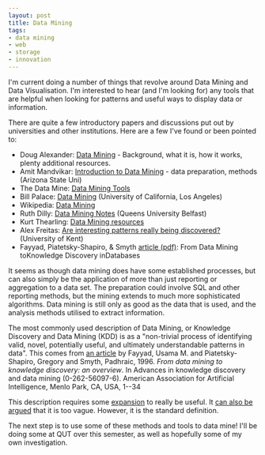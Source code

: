 ```yaml
---
layout: post
title: Data Mining
tags:
- data mining
- web
- storage
- innovation
---
```

<p>I'm current doing a number of things that revolve around Data Mining and Data Visualisation. I'm interested to hear (and I'm looking for) any tools that are helpful when looking for patterns and useful ways to display data or information.</p>

<p>There are quite a few introductory papers and discussions put out by universities and other institutions. Here are a few I've found or been pointed to:

<ul>
<li>Doug Alexander: <a href="http://www.eco.utexas.edu/~norman/BUS.FOR/course.mat/Alex/">Data Mining</a> - Background, what it is, how it works, plenty additional resources.</li>
<li>Amit Mandvikar: <a href="http://www.eas.asu.edu/~mining03/">Introduction to Data Mining</a> - data preparation, methods (Arizona State Uni)</li>
<li>The Data Mine: <a href="http://www.the-data-mine.com/bin/view/Software/WebHome">Data Mining Tools</a></li>
<li>Bill Palace: <a href="http://www.anderson.ucla.edu/faculty/jason.frand/teacher/technologies/palace/index.htm">Data Mining</a> (University of California, Los Angeles)</li>
<li>Wikipedia: <a href="http://en.wikipedia.org/wiki/Data_mining">Data Mining</a></li>
<li>Ruth Dilly: <a href="http://www.pcc.qub.ac.uk/tec/courses/datamining/stu_notes/dm_book_1.html">Data Mining Notes</a> (Queens University Belfast)</li>
<li>Kurt Thearling: <a href="http://www.thearling.com/index.htm">Data Mining resources</a></li>

<li>Alex Freitas: <a href="http://www.pantaneto.co.uk/issue30/Freitas.htm">Are interesting patterns really being discovered?</a> (University  of Kent)</li>
<li>Fayyad, Piatetsky-Shapiro, &amp; Smyth <a href="http://www.daedalus.es/fileadmin/daedalus/doc/MineriaDeDatos/fayyad96.pdf">article (pdf)</a>: From Data Mining toKnowledge Discovery inDatabases 
</li>
</ul>
</p>

<p>It seems as though data mining does have some established processes, but can also simply be the application of more than just reporting or aggregation to a data set. The preparation could involve SQL and other reporting methods, but the mining extends to much more sophisticated algorithms. Data mining is still only as good as the data that is used, and the analysis methods utilised to extract information.</p>

<p>The most commonly used description of Data Mining, or Knowledge Discovery and Data Mining (KDD) is as a "non-trivial process of identifying valid, novel, potentially useful, and ultimately understandable patterns in data". This comes from 
<span class="article">
<a href="http://portal.acm.org/citation.cfm?id=257942">an article</a> by <span class="author">Fayyad, Usama M. and Piatetsky-Shapiro, Gregory and Smyth, Padhraic</span>,  <span class="year" >1996</span>. <span class="title" style="font-style:italic;">From data mining to knowledge discovery: an overview</span>. In <span class="book" >Advances in knowledge discovery and data mining</span> (<span class="isbn" >0-262-56097-6</span>). <span class="publisher" >American Association for Artificial Intelligence</span>, <span class="address" >Menlo Park, CA, USA</span>, <span class="pages" >1--34</span>
</span>

This description requires some <a href="http://www.statoo.com/en/datamining/">expansion</a> to really be useful. It <a href="http://www.analyticbridge.com/xn/detail/2004291:Comment:8749">can also be argued</a> that it is too vague. However, it is the standard definition.
</p>

<p>The next step is to use some of these methods and tools to data mine! I'll be doing some at QUT over this semester, as well as hopefully some of my own investigation.</p>
